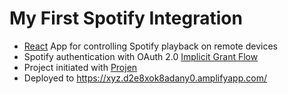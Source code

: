 # My First Spotify Integration

- [React](https://reactjs.org) App for controlling Spotify playback on remote devices
- Spotify authentication with OAuth 2.0 [Implicit Grant Flow](https://developer.spotify.com/documentation/general/guides/authorization/implicit-grant/)
- Project initiated with [Projen](https://github.com/projen/projen)
- Deployed to https://xyz.d2e8xok8adany0.amplifyapp.com/
